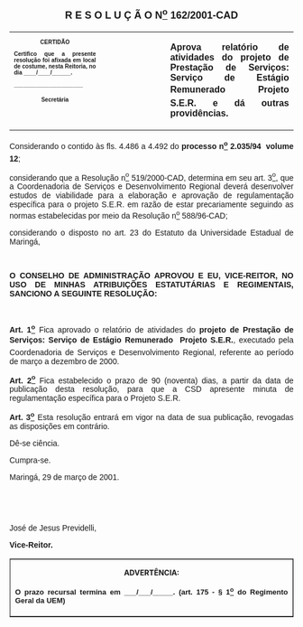 <BODY>

<B><FONT FACE="Arial" SIZE=4><P ALIGN="CENTER"><A NAME="_Toc445798786"></P>
<P ALIGN="CENTER">R E S O L U &Ccedil; &Atilde; O  N<U><SUP>o</U></SUP>  162/2001-CAD</P>
</B></FONT><FONT FACE="Arial"><P ALIGN="JUSTIFY"></P></FONT>
<TABLE CELLSPACING=0 BORDER=0 CELLPADDING=7 WIDTH=612>
<TR><TD WIDTH="32%" VALIGN="TOP">
<B><FONT FACE="Arial" SIZE=1><P ALIGN="CENTER">CERTID&Atilde;O</P>
<P ALIGN="JUSTIFY">   Certifico que a presente resolu&ccedil;&atilde;o foi afixada em local de costume, nesta Reitoria, no dia ____/____/______.</P>
<P ALIGN="JUSTIFY"></P>
<P ALIGN="JUSTIFY">______________________</P>
<P ALIGN="CENTER">Secret&aacute;ria</B></FONT></TD>
<TD WIDTH="23%" VALIGN="TOP">&nbsp;</TD>
<TD WIDTH="45%" VALIGN="TOP">
<B><FONT FACE="Arial" SIZE=3><P ALIGN="JUSTIFY">Aprova relat&oacute;rio de atividades do projeto de Presta&ccedil;&atilde;o de Servi&ccedil;os: Servi&ccedil;o de Est&aacute;gio Remunerado  Projeto S.E.R. e d&aacute; outras provid&ecirc;ncias.</B></FONT></TD>
</TR>
</TABLE>

<FONT FACE="Arial"><P ALIGN="JUSTIFY"></P>
<P ALIGN="JUSTIFY">&#9;Considerando o contido &agrave;s fls. 4.486 a 4.492 do <B>processo n<U><SUP>o</U></SUP> 2.035/94  volume 12</B>;</P>
<P ALIGN="JUSTIFY">&#9;considerando que a Resolu&ccedil;&atilde;o n<U><SUP>o</U></SUP> 519/2000-CAD, determina em seu art. 3<U><SUP>o</U></SUP>, que a Coordenadoria de Servi&ccedil;os e Desenvolvimento Regional dever&aacute; desenvolver estudos de viabilidade para a elabora&ccedil;&atilde;o e aprova&ccedil;&atilde;o de regulamenta&ccedil;&atilde;o espec&iacute;fica para o projeto S.E.R. em raz&atilde;o de estar precariamente seguindo as normas estabelecidas por meio da Resolu&ccedil;&atilde;o n<U><SUP>o</U></SUP> 588/96-CAD;</P>
<P ALIGN="JUSTIFY">considerando o disposto no art. 23 do Estatuto da Universidade Estadual de Maring&aacute;,</P>
<P ALIGN="JUSTIFY"></P>
<P ALIGN="JUSTIFY">&nbsp;</P>
<B><P ALIGN="JUSTIFY">O CONSELHO DE ADMINISTRA&Ccedil;&Atilde;O APROVOU E EU, VICE-REITOR, NO USO DE MINHAS ATRIBUI&Ccedil;&Otilde;ES ESTATUT&Aacute;RIAS E REGIMENTAIS, SANCIONO A SEGUINTE RESOLU&Ccedil;&Atilde;O:</P>
</B><P ALIGN="JUSTIFY"></P>
<P ALIGN="JUSTIFY">&nbsp;</P>
<B><P ALIGN="JUSTIFY">Art. 1<U><SUP>o</B></U></SUP> Fica aprovado o relat&oacute;rio de atividades do <B>projeto de Presta&ccedil;&atilde;o de Servi&ccedil;os: Servi&ccedil;o de Est&aacute;gio Remunerado  Projeto S.E.R.</B>, executado pela Coordenadoria de Servi&ccedil;os e Desenvolvimento Regional, referente ao per&iacute;odo de mar&ccedil;o a dezembro de 2000.</P>
<B><P ALIGN="JUSTIFY">Art. 2<U><SUP>o</B></U></SUP> Fica estabelecido o prazo de 90 (noventa) dias, a partir da data de publica&ccedil;&atilde;o desta resolu&ccedil;&atilde;o, para que a CSD apresente minuta de regulamenta&ccedil;&atilde;o espec&iacute;fica para o Projeto S.E.R.</P>
<B><P ALIGN="JUSTIFY">Art. 3<U><SUP>o</U></SUP> </B>Esta resolu&ccedil;&atilde;o entrar&aacute; em vigor na data de sua publica&ccedil;&atilde;o, revogadas as disposi&ccedil;&otilde;es em contr&aacute;rio.</P>
<P ALIGN="JUSTIFY">&#9;D&ecirc;-se ci&ecirc;ncia.</P>
<P ALIGN="JUSTIFY">&#9;Cumpra-se.</P>
<P ALIGN="JUSTIFY">Maring&aacute;, 29 de mar&ccedil;o de 2001.</P>
<P ALIGN="JUSTIFY"></P>
<P ALIGN="JUSTIFY">&nbsp;</P>
<P ALIGN="JUSTIFY">&nbsp;</P>
<P ALIGN="JUSTIFY">Jos&eacute; de Jesus Previdelli,</P>
<B><P ALIGN="JUSTIFY">Vice-Reitor.</P>
</B><P ALIGN="JUSTIFY"></P></FONT>
<TABLE BORDER CELLSPACING=1 CELLPADDING=4 WIDTH=207>
<TR><TD VALIGN="TOP">
<B><FONT SIZE=2><P ALIGN="CENTER">ADVERT&Ecirc;NCIA:</P>
</FONT><FONT FACE="Arial" SIZE=2><P ALIGN="JUSTIFY">O prazo recursal termina em ___/___/_____. (art. 175 - § 1<U><SUP>o</U></SUP> do Regimento Geral da UEM)</B></FONT></TD>
</TR>
</TABLE>

<FONT SIZE=2><P></A></P></FONT></BODY>
